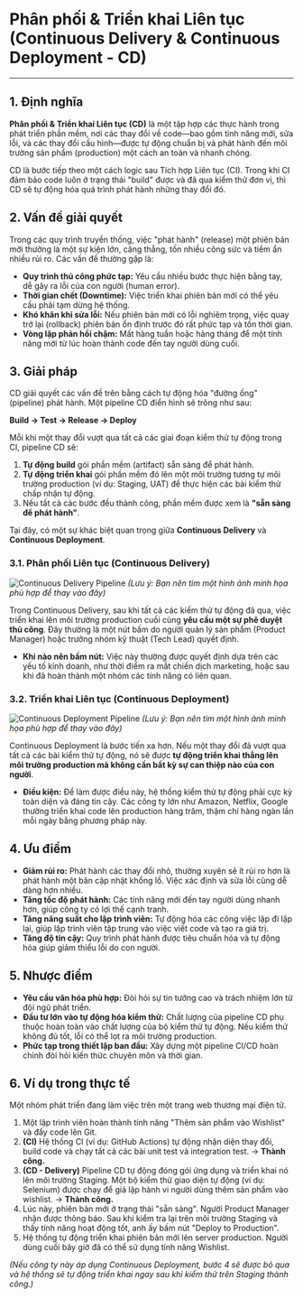 # Phân phối & Triển khai Liên tục (Continuous Delivery & Continuous Deployment - CD)

---

## 1. Định nghĩa

**Phân phối & Triển khai Liên tục (CD)** là một tập hợp các thực hành trong phát triển phần mềm, nơi các thay đổi về code—bao gồm tính năng mới, sửa lỗi, và các thay đổi cấu hình—được tự động chuẩn bị và phát hành đến môi trường sản phẩm (production) một cách an toàn và nhanh chóng.

CD là bước tiếp theo một cách logic sau Tích hợp Liên tục (CI). Trong khi CI đảm bảo code luôn ở trạng thái "build" được và đã qua kiểm thử đơn vị, thì CD sẽ tự động hóa quá trình phát hành những thay đổi đó.

## 2. Vấn đề giải quyết

Trong các quy trình truyền thống, việc "phát hành" (release) một phiên bản mới thường là một sự kiện lớn, căng thẳng, tốn nhiều công sức và tiềm ẩn nhiều rủi ro. Các vấn đề thường gặp là:

- **Quy trình thủ công phức tạp:** Yêu cầu nhiều bước thực hiện bằng tay, dễ gây ra lỗi của con người (human error).
- **Thời gian chết (Downtime):** Việc triển khai phiên bản mới có thể yêu cầu phải tạm dừng hệ thống.
- **Khó khăn khi sửa lỗi:** Nếu phiên bản mới có lỗi nghiêm trọng, việc quay trở lại (rollback) phiên bản ổn định trước đó rất phức tạp và tốn thời gian.
- **Vòng lặp phản hồi chậm:** Mất hàng tuần hoặc hàng tháng để một tính năng mới từ lúc hoàn thành code đến tay người dùng cuối.

## 3. Giải pháp

CD giải quyết các vấn đề trên bằng cách tự động hóa "đường ống" (pipeline) phát hành. Một pipeline CD điển hình sẽ trông như sau:

**Build -> Test -> Release -> Deploy**

Mỗi khi một thay đổi vượt qua tất cả các giai đoạn kiểm thử tự động trong CI, pipeline CD sẽ:

1.  **Tự động build** gói phần mềm (artifact) sẵn sàng để phát hành.
2.  **Tự động triển khai** gói phần mềm đó lên một môi trường tương tự môi trường production (ví dụ: Staging, UAT) để thực hiện các bài kiểm thử chấp nhận tự động.
3.  Nếu tất cả các bước đều thành công, phần mềm được xem là **"sẵn sàng để phát hành"**.

Tại đây, có một sự khác biệt quan trọng giữa **Continuous Delivery** và **Continuous Deployment**.

### 3.1. Phân phối Liên tục (Continuous Delivery)

![Continuous Delivery Pipeline](https://example.com/continuous_delivery.png)
_(Lưu ý: Bạn nên tìm một hình ảnh minh họa phù hợp để thay vào đây)_

Trong Continuous Delivery, sau khi tất cả các kiểm thử tự động đã qua, việc triển khai lên môi trường production cuối cùng **yêu cầu một sự phê duyệt thủ công**. Đây thường là một nút bấm do người quản lý sản phẩm (Product Manager) hoặc trưởng nhóm kỹ thuật (Tech Lead) quyết định.

- **Khi nào nên bấm nút:** Việc này thường được quyết định dựa trên các yếu tố kinh doanh, như thời điểm ra mắt chiến dịch marketing, hoặc sau khi đã hoàn thành một nhóm các tính năng có liên quan.

### 3.2. Triển khai Liên tục (Continuous Deployment)

![Continuous Deployment Pipeline](https://example.com/continuous_deployment.png)
_(Lưu ý: Bạn nên tìm một hình ảnh minh họa phù hợp để thay vào đây)_

Continuous Deployment là bước tiến xa hơn. Nếu một thay đổi đã vượt qua tất cả các bài kiểm thử tự động, nó sẽ được **tự động triển khai thẳng lên môi trường production mà không cần bất kỳ sự can thiệp nào của con người**.

- **Điều kiện:** Để làm được điều này, hệ thống kiểm thử tự động phải cực kỳ toàn diện và đáng tin cậy. Các công ty lớn như Amazon, Netflix, Google thường triển khai code lên production hàng trăm, thậm chí hàng ngàn lần mỗi ngày bằng phương pháp này.

## 4. Ưu điểm

- **Giảm rủi ro:** Phát hành các thay đổi nhỏ, thường xuyên sẽ ít rủi ro hơn là phát hành một bản cập nhật khổng lồ. Việc xác định và sửa lỗi cũng dễ dàng hơn nhiều.
- **Tăng tốc độ phát hành:** Các tính năng mới đến tay người dùng nhanh hơn, giúp công ty có lợi thế cạnh tranh.
- **Tăng năng suất cho lập trình viên:** Tự động hóa các công việc lặp đi lặp lại, giúp lập trình viên tập trung vào việc viết code và tạo ra giá trị.
- **Tăng độ tin cậy:** Quy trình phát hành được tiêu chuẩn hóa và tự động hóa giúp giảm thiểu lỗi do con người.

## 5. Nhược điểm

- **Yêu cầu văn hóa phù hợp:** Đòi hỏi sự tin tưởng cao và trách nhiệm lớn từ đội ngũ phát triển.
- **Đầu tư lớn vào tự động hóa kiểm thử:** Chất lượng của pipeline CD phụ thuộc hoàn toàn vào chất lượng của bộ kiểm thử tự động. Nếu kiểm thử không đủ tốt, lỗi có thể lọt ra môi trường production.
- **Phức tạp trong thiết lập ban đầu:** Xây dựng một pipeline CI/CD hoàn chỉnh đòi hỏi kiến thức chuyên môn và thời gian.

## 6. Ví dụ trong thực tế

Một nhóm phát triển đang làm việc trên một trang web thương mại điện tử.

1.  Một lập trình viên hoàn thành tính năng "Thêm sản phẩm vào Wishlist" và đẩy code lên Git.
2.  **(CI)** Hệ thống CI (ví dụ: GitHub Actions) tự động nhận diện thay đổi, build code và chạy tất cả các bài unit test và integration test. -> **Thành công.**
3.  **(CD - Delivery)** Pipeline CD tự động đóng gói ứng dụng và triển khai nó lên môi trường Staging. Một bộ kiểm thử giao diện tự động (ví dụ: Selenium) được chạy để giả lập hành vi người dùng thêm sản phẩm vào wishlist. -> **Thành công.**
4.  Lúc này, phiên bản mới ở trạng thái "sẵn sàng". Người Product Manager nhận được thông báo. Sau khi kiểm tra lại trên môi trường Staging và thấy tính năng hoạt động tốt, anh ấy bấm nút "Deploy to Production".
5.  Hệ thống tự động triển khai phiên bản mới lên server production. Người dùng cuối bây giờ đã có thể sử dụng tính năng Wishlist.

_(Nếu công ty này áp dụng Continuous Deployment, bước 4 sẽ được bỏ qua và hệ thống sẽ tự động triển khai ngay sau khi kiểm thử trên Staging thành công.)_
